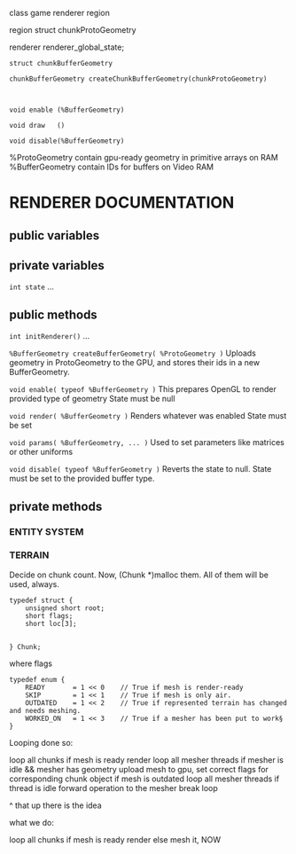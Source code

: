 class game
	renderer
	region




region
	struct chunkProtoGeometry


renderer
	renderer_global_state;

	struct chunkBufferGeometry
	
	chunkBufferGeometry createChunkBufferGeometry(chunkProtoGeometry)



	void enable (%BufferGeometry)

	void draw   ()

	void disable(%BufferGeometry)





%ProtoGeometry 	contain gpu-ready geometry in primitive arrays on RAM
%BufferGeometry contain IDs for buffers on Video RAM


# RENDERER DOCUMENTATION

## public variables

## private variables

`int state`
...

## public methods

`int initRenderer()`
...

`%BufferGeometry createBufferGeometry( %ProtoGeometry )`
Uploads geometry in ProtoGeometry to the GPU, and stores their ids in a new BufferGeometry.

`void enable( typeof %BufferGeometry )`
This prepares OpenGL to render provided type of geometry
State must be null

`void render( %BufferGeometry )`
Renders whatever was enabled
State must be set

`void params( %BufferGeometry, ... )`
Used to set parameters like matrices or other uniforms

`void disable( typeof %BufferGeometry )`
Reverts the state to null.
State must be set to the provided buffer type.





## private methods

















### ENTITY SYSTEM



### TERRAIN 

Decide on chunk count. Now, (Chunk *)malloc them. All of them will be used, always.

	typedef struct {
		unsigned short root;
		short flags;
		short loc[3];


	} Chunk;

where flags

	typedef enum {
		READY   	= 1 << 0	// True if mesh is render-ready
		SKIP		= 1 << 1	// True if mesh is only air.
		OUTDATED	= 1 << 2	// True if represented terrain has changed and needs meshing.
		WORKED_ON 	= 1 << 3	// True if a mesher has been put to work§	
	}



Looping done so:

loop all chunks
	if mesh is ready
		render
	loop all mesher threads
		if mesher is idle && mesher has geometry
			upload mesh to gpu, set correct flags for corresponding chunk object
	if mesh is outdated
		loop all mesher threads
			if thread is idle
				forward operation to the mesher
				break loop




^ that up there is the idea

what we do:

loop all chunks
	if mesh is ready
		render
	else
		mesh it, NOW